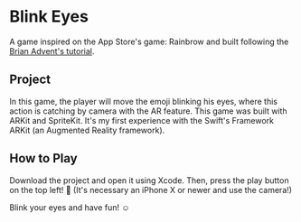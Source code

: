 # Blink Eyes

A game inspired on the App Store's game: Rainbrow and built following the [Brian Advent's tutorial](https://www.youtube.com/watch?v=LuvfNhKFnag&list=PLY1P2_piiWEYjjumZztc_U4EYTpwx9mfe).  

## Project

In this game, the player will move the emoji blinking his eyes, where this action is catching by camera with the AR feature. 
This game was built with ARKit and SpriteKit. It's my first experience with the Swift's Framework ARKit (an Augmented Reality framework). 


## How to Play

Download the project and open it using Xcode. Then, press the play button on the top left! 👾
(It's necessary an iPhone X or newer and use the camera!)

Blink your eyes and have fun! ☺️
